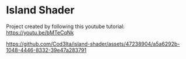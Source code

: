 # Island Shader

Project created by following this youtube tutorial: https://youtu.be/bMTeCqNk 

https://github.com/Cod3lta/island-shader/assets/47238904/a5a6292b-1048-4446-8332-39e47a283791

